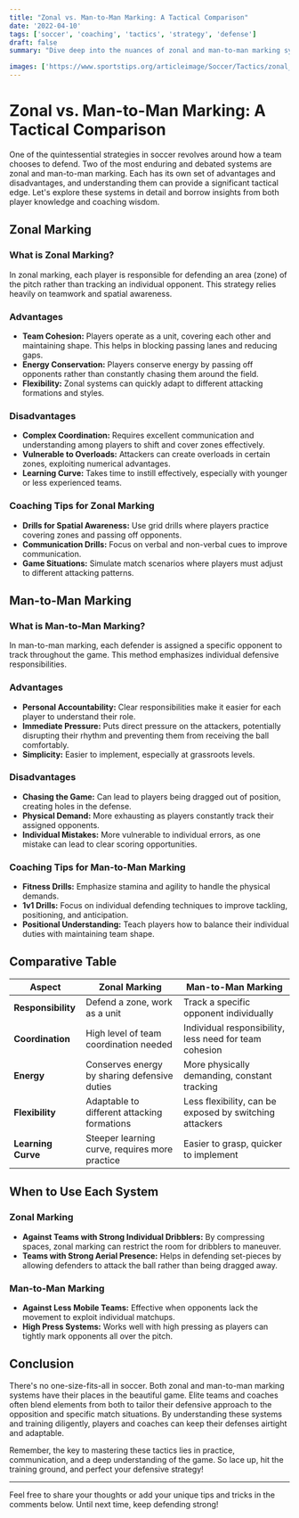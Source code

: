 ```yaml
---
title: "Zonal vs. Man-to-Man Marking: A Tactical Comparison"
date: '2022-04-10'
tags: ['soccer', 'coaching', 'tactics', 'strategy', 'defense']
draft: false
summary: "Dive deep into the nuances of zonal and man-to-man marking systems, exploring their advantages, disadvantages, and when to utilize each for optimal defensive performance."

images: ['https://www.sportstips.org/articleimage/Soccer/Tactics/zonal_vs_man_to_man_marking_a_tactical_comparison.webp']
---
```


# Zonal vs. Man-to-Man Marking: A Tactical Comparison

One of the quintessential strategies in soccer revolves around how a team chooses to defend. Two of the most enduring and debated systems are zonal and man-to-man marking. Each has its own set of advantages and disadvantages, and understanding them can provide a significant tactical edge. Let's explore these systems in detail and borrow insights from both player knowledge and coaching wisdom.

## Zonal Marking

### What is Zonal Marking?

In zonal marking, each player is responsible for defending an area (zone) of the pitch rather than tracking an individual opponent. This strategy relies heavily on teamwork and spatial awareness.

### Advantages

- **Team Cohesion:** Players operate as a unit, covering each other and maintaining shape. This helps in blocking passing lanes and reducing gaps.
- **Energy Conservation:** Players conserve energy by passing off opponents rather than constantly chasing them around the field.
- **Flexibility:** Zonal systems can quickly adapt to different attacking formations and styles.

### Disadvantages

- **Complex Coordination:** Requires excellent communication and understanding among players to shift and cover zones effectively.
- **Vulnerable to Overloads:** Attackers can create overloads in certain zones, exploiting numerical advantages.
- **Learning Curve:** Takes time to instill effectively, especially with younger or less experienced teams.

### Coaching Tips for Zonal Marking

- **Drills for Spatial Awareness:** Use grid drills where players practice covering zones and passing off opponents.
- **Communication Drills:** Focus on verbal and non-verbal cues to improve communication.
- **Game Situations:** Simulate match scenarios where players must adjust to different attacking patterns.

## Man-to-Man Marking

### What is Man-to-Man Marking?

In man-to-man marking, each defender is assigned a specific opponent to track throughout the game. This method emphasizes individual defensive responsibilities.

### Advantages

- **Personal Accountability:** Clear responsibilities make it easier for each player to understand their role.
- **Immediate Pressure:** Puts direct pressure on the attackers, potentially disrupting their rhythm and preventing them from receiving the ball comfortably.
- **Simplicity:** Easier to implement, especially at grassroots levels.

### Disadvantages

- **Chasing the Game:** Can lead to players being dragged out of position, creating holes in the defense.
- **Physical Demand:** More exhausting as players constantly track their assigned opponents.
- **Individual Mistakes:** More vulnerable to individual errors, as one mistake can lead to clear scoring opportunities.

### Coaching Tips for Man-to-Man Marking

- **Fitness Drills:** Emphasize stamina and agility to handle the physical demands.
- **1v1 Drills:** Focus on individual defending techniques to improve tackling, positioning, and anticipation.
- **Positional Understanding:** Teach players how to balance their individual duties with maintaining team shape.

## Comparative Table

| Aspect                  | Zonal Marking                          | Man-to-Man Marking                     |
|-------------------------|----------------------------------------|----------------------------------------|
| **Responsibility**      | Defend a zone, work as a unit          | Track a specific opponent individually |
| **Coordination**        | High level of team coordination needed | Individual responsibility, less need for team cohesion |
| **Energy**              | Conserves energy by sharing defensive duties | More physically demanding, constant tracking |
| **Flexibility**         | Adaptable to different attacking formations | Less flexibility, can be exposed by switching attackers |
| **Learning Curve**      | Steeper learning curve, requires more practice | Easier to grasp, quicker to implement  |

## When to Use Each System

### Zonal Marking

- **Against Teams with Strong Individual Dribblers:** By compressing spaces, zonal marking can restrict the room for dribblers to maneuver.
- **Teams with Strong Aerial Presence:** Helps in defending set-pieces by allowing defenders to attack the ball rather than being dragged away.

### Man-to-Man Marking

- **Against Less Mobile Teams:** Effective when opponents lack the movement to exploit individual matchups.
- **High Press Systems:** Works well with high pressing as players can tightly mark opponents all over the pitch.

## Conclusion

There's no one-size-fits-all in soccer. Both zonal and man-to-man marking systems have their places in the beautiful game. Elite teams and coaches often blend elements from both to tailor their defensive approach to the opposition and specific match situations. By understanding these systems and training diligently, players and coaches can keep their defenses airtight and adaptable.

Remember, the key to mastering these tactics lies in practice, communication, and a deep understanding of the game. So lace up, hit the training ground, and perfect your defensive strategy!

---

Feel free to share your thoughts or add your unique tips and tricks in the comments below. Until next time, keep defending strong!
```